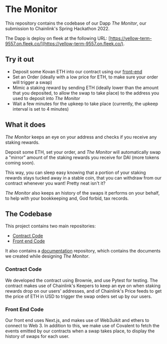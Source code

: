 # The Monitor

This repository contains the codebase of our Dapp *The Monitor*, our submission to Chainlink's Spring Hackathon 2022.

The Dapp is deploy on fleek at the following URL: [https://yellow-term-9557.on.fleek.co/](https://yellow-term-9557.on.fleek.co/).

## Try it out

- Deposit some Kovan ETH into our contract using our [front-end](https://yellow-term-9557.on.fleek.co/)
- Set an Order (ideally with a low price for ETH, to make sure your order will trigger a swap)
- Mimic a staking reward by sending ETH (ideally lower than the amount that you deposited, to allow the swap to take place) to the address you used to deposit into *The Monitor*
- Wait a few minutes for the upkeep to take place (currently, the upkeep interval is set to 4 minutes)

## What it does

*The Monitor* keeps an eye on your address and checks if you receive any staking rewards. 

Deposit some ETH, set your order, and *The Monitor* will automatically swap a "mirror" amount of the staking rewards you receive for DAI (more tokens coming soon). 

This way, you can sleep easy knowing that a portion of your staking rewards stays tucked away in a stable coin, that you can withdraw from our contract whenever you want! Pretty neat isn't it?

*The Monitor* also keeps an history of the swaps it performs on your behalf, to help with your bookkeeping and, God forbid, tax records.

## The Codebase

This project contains two main repositories:

- [Contract Code](https://github.com/ChainlinkHackathon-StakingMonitor/contract)
- [Front end Code](https://github.com/ChainlinkHackathon-StakingMonitor/front_end)

It also contains a [documentation](https://github.com/ChainlinkHackathon-StakingMonitor/architecture_and_design) repository, which contains the documents we created while designing *The Monitor*.

### Contract Code

We developed the contract using Brownie, and use Pytest for testing. The contract makes use of Chainlink's Keepers to keep an eye on when staking rewards drop on our users' addresses, and of Chainlink's Price feeds to get the price of ETH in USD to trigger the swap orders set up by our users.

### Front End Code

Our front end uses Next.js, and makes use of Web3uikit and ethers to connect to Web 3. In addition to this, we make use of Covalent to fetch the events emitted by our contracts when a swap takes place, to display the history of swaps for each user.

